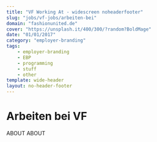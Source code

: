 ```yaml
---
title: "VF Working At - widescreen noheaderfooter"
slug: "jobs/vf-jobs/arbeiten-bei"
domain: "fashionunited.de"
cover: "https://unsplash.it/400/300/?random?BoldMage"
date: "01/01/2017"
category: "employer-branding"
tags:
    - employer-branding
    - EBP
    - programming
    - stuff
    - other
template: wide-header
layout: no-header-footer
---
```


# Arbeiten bei VF

ABOUT ABOUT
